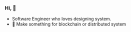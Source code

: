 ### Hi, 👋
- Software Engineer who loves designing system.
- 🌱 Make something for blockchain or distributed system
